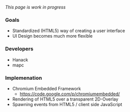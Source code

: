 *This page is work in progress*

### Goals

* Standardized (HTML5) way of creating a user interface
* UI Design becomes much more flexible

### Developers

* Hanack
* mapc

### Implemenation

* Chromium Embedded Framework
  * https://code.google.com/p/chromiumembedded/
* Rendering of HTML5 over a transparent 2D-Overlay
* Spawning events from HTML5 / client side JavaScript
